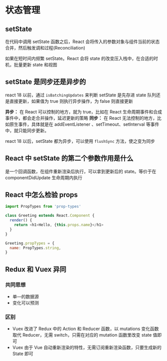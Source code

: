 # 状态管理

## setState

在代码中调用 setState 函数之后，React 会将传入的参数对象与组件当前的状态合并，然后触发调和过程(Reconciliation)

如果在短时间内频繁 setState。React 会将 state 的改变压入栈中，在合适的时机，批量更新 state 和视图

## setState 是同步还是异步的

react 18 以前，通过 `isBatchingUpdates` 来判断 setState 是先存进 state 队列还是直接更新，如果值为 true 则执行异步操作，为 false 则直接更新

**异步：** 在 React 可以控制的地方，就为 true，比如在 React 生命周期事件和合成事件中，都会走合并操作，延迟更新的策略
**同步：** 在 React 无法控制的地方，比如原生事件，具体就是在 addEventListener 、setTimeout、setInterval 等事件中，就只能同步更新。

react 18 以后，setState 都为异步，可以使用 `flushSync` 方法，使之变为同步

## React 中 setState 的第二个参数作用是什么

是一个回调函数，在组件重新渲染后执行，可以拿到更新后的 state。等价于在 componentDidUpdate 生命周期内执行

## React 中怎么检验 props

```js
import PropTypes from 'prop-types'

class Greeting extends React.Component {
  render() {
    return <h1>Hello, {this.props.name}</h1>
  }
}

Greeting.propTypes = {
  name: PropTypes.string,
}
```

## Redux 和 Vuex 异同

### 共同思想

- 单—的数据源
- 变化可以预测

### 区别

- Vuex 改进了 Redux 中的 Action 和 Reducer 函数，以 mutations 变化函数取代 Reducer，无需 switch，只需在对应的 mutation 函数里改变 state 值即可
- Vuex 由于 Vue 自动重新渲染的特性，无需订阅重新渲染函数，只要生成新的 State 即可
